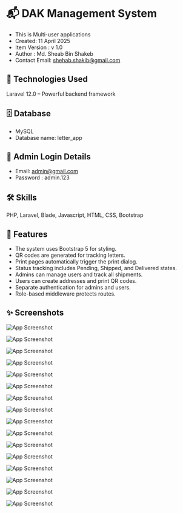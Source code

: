 # 📬 DAK Management System

- This is Multi-user applications
- Created: 11 April 2025
- Item Version : v 1.0
- Author : Md. Sheab Bin Shakeb
- Contact Email: shehab.shakib@gmail.com

## 🚀 Technologies Used

Laravel 12.0 – Powerful backend framework

## 🗄️ Database

- MySQL
- Database name: letter_app

## 🔑 Admin Login Details

- Email: admin@gmail.com
- Password : admin.123

## 🛠 Skills

PHP, Laravel, Blade, Javascript, HTML, CSS, Bootstrap

## 📌 Features

- The system uses Bootstrap 5 for styling.
- QR codes are generated for tracking letters.
- Print pages automatically trigger the print dialog.
- Status tracking includes Pending, Shipped, and Delivered states.
- Admins can manage users and track all shipments.
- Users can create addresses and print QR codes.
- Separate authentication for admins and users.
- Role-based middleware protects routes.

## ✨ Screenshots

<!-- ![App Screenshot](https://github.com/proshehab/DAK-App/blob/main/Screenshots/26.png) -->

![App Screenshot](https://github.com/proshehab/DAK-App/blob/main/Screenshots/1.png)

![App Screenshot](https://github.com/proshehab/DAK-App/blob/main/Screenshots/2.png)

![App Screenshot](https://github.com/proshehab/DAK-App/blob/main/Screenshots/3.png)

![App Screenshot](https://github.com/proshehab/DAK-App/blob/main/Screenshots/4.png)

![App Screenshot](https://github.com/proshehab/DAK-App/blob/main/Screenshots/5.png)

![App Screenshot](https://github.com/proshehab/DAK-App/blob/main/Screenshots/6.png)

![App Screenshot](https://github.com/proshehab/DAK-App/blob/main/Screenshots/7.png)

![App Screenshot](https://github.com/proshehab/DAK-App/blob/main/Screenshots/8.png)

![App Screenshot](https://github.com/proshehab/DAK-App/blob/main/Screenshots/9.png)

![App Screenshot](https://github.com/proshehab/DAK-App/blob/main/Screenshots/10.png)

![App Screenshot](https://github.com/proshehab/DAK-App/blob/main/Screenshots/11.png)

![App Screenshot](https://github.com/proshehab/DAK-App/blob/main/Screenshots/12.png)

![App Screenshot](https://github.com/proshehab/DAK-App/blob/main/Screenshots/13.PNG)

![App Screenshot](https://github.com/proshehab/DAK-App/blob/main/Screenshots/14.PNG)

![App Screenshot](https://github.com/proshehab/DAK-App/blob/main/Screenshots/15.png)

![App Screenshot](https://github.com/proshehab/DAK-App/blob/main/Screenshots/16.png)

<!-- ![App Screenshot](https://github.com/proshehab/DAK-App/blob/main/Screenshots/17.png)

![App Screenshot](https://github.com/proshehab/DAK-App/blob/main/Screenshots/18.png)

![App Screenshot](https://github.com/proshehab/DAK-App/blob/main/Screenshots/19.png)

![App Screenshot](https://github.com/proshehab/DAK-App/blob/main/Screenshots/20.png)

![App Screenshot](https://github.com/proshehab/DAK-App/blob/main/Screenshots/21.PNG)

![App Screenshot](https://github.com/proshehab/DAK-App/blob/main/Screenshots/22.png)

![App Screenshot](https://github.com/proshehab/DAK-App/blob/main/Screenshots/23.png)

![App Screenshot](https://github.com/proshehab/DAK-App/blob/main/Screenshots/24.png)

![App Screenshot](https://github.com/proshehab/DAK-App/blob/main/Screenshots/25.png) -->
